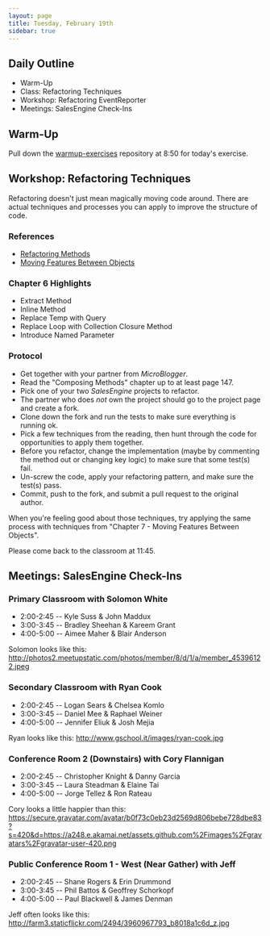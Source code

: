 ```yaml
---
layout: page
title: Tuesday, February 19th
sidebar: true
---
```


## Daily Outline

* Warm-Up
* Class: Refactoring Techniques
* Workshop: Refactoring EventReporter
* Meetings: SalesEngine Check-Ins

## Warm-Up

Pull down the [warmup-exercises](https://github.com/JumpstartLab/warmup-exercises) repository at 8:50 for today's exercise.

## Workshop: Refactoring Techniques

Refactoring doesn't just mean magically moving code around. There are actual techniques and processes you can apply to improve the structure of code.

### References

* [Refactoring Methods](http://dl.dropbox.com/u/69001/Refactoring/Refactoring%20-%20Chapter%206.pdf)
* [Moving Features Between Objects](http://dl.dropbox.com/u/69001/Refactoring/Refactoring%20-%20Chapter%207.pdf)

### Chapter 6 Highlights

* Extract Method
* Inline Method
* Replace Temp with Query
* Replace Loop with Collection Closure Method
* Introduce Named Parameter

### Protocol

* Get together with your partner from *MicroBlogger*.
* Read the "Composing Methods" chapter up to at least page 147.
* Pick one of your two *SalesEngine* projects to refactor.
* The partner who does *not* own the project should go to the project page and create a fork.
* Clone down the fork and run the tests to make sure everything is running ok.
* Pick a few techniques from the reading, then hunt through the code for opportunities to apply them together.
* Before you refactor, change the implementation (maybe by commenting the method out or changing key logic) to make sure that some test(s) fail.
* Un-screw the code, apply your refactoring pattern, and make sure the test(s) pass.
* Commit, push to the fork, and submit a pull request to the original author.

When you're feeling good about those techniques, try applying the same process with techniques from "Chapter 7 - Moving Features Between Objects".

Please come back to the classroom at 11:45.

## Meetings: SalesEngine Check-Ins

### Primary Classroom with Solomon White

* 2:00-2:45 -- Kyle Suss & John Maddux
* 3:00-3:45 -- Bradley Sheehan & Kareem Grant
* 4:00-5:00 -- Aimee Maher & Blair Anderson

Solomon looks like this: http://photos2.meetupstatic.com/photos/member/8/d/1/a/member_45396122.jpeg

### Secondary Classroom with Ryan Cook

* 2:00-2:45 -- Logan Sears & Chelsea Komlo
* 3:00-3:45 -- Daniel Mee & Raphael Weiner
* 4:00-5:00 -- Jennifer Eliuk & Josh Mejia

Ryan looks like this: http://www.gschool.it/images/ryan-cook.jpg

### Conference Room 2 (Downstairs) with Cory Flannigan

* 2:00-2:45 -- Christopher Knight & Danny Garcia
* 3:00-3:45 -- Laura Steadman & Elaine Tai
* 4:00-5:00 -- Jorge Tellez & Ron Rateau

Cory looks a little happier than this: https://secure.gravatar.com/avatar/b0f73c0eb23d2569d806bebe728dbe83?s=420&d=https://a248.e.akamai.net/assets.github.com%2Fimages%2Fgravatars%2Fgravatar-user-420.png

### Public Conference Room 1 - West (Near Gather) with Jeff 

* 2:00-2:45 -- Shane Rogers & Erin Drummond
* 3:00-3:45 -- Phil Battos & Geoffrey Schorkopf
* 4:00-5:00 -- Paul Blackwell & James Denman

Jeff often looks like this: http://farm3.staticflickr.com/2494/3960967793_b8018a1c6d_z.jpg
